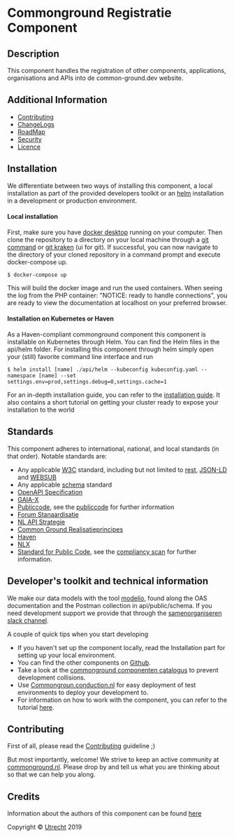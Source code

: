 # Commonground Registratie Component

Description
----
This component handles the registration of other components, applications, organisations and APIs into de common-ground.dev website.

Additional Information
----

- [Contributing](CONTRIBUTING.md)
- [ChangeLogs](CHANGELOG.md)
- [RoadMap](ROADMAP.md)
- [Security](SECURITY.md)
- [Licence](LICENSE.md)


Installation
----
We differentiate between two ways of installing this component, a local installation as part of the provided developers toolkit or an [helm](https://helm.sh/) installation in a development or production environment.

#### Local installation
First, make sure you have [docker desktop](https://www.docker.com/products/docker-desktop) running on your computer. Then clone the repository to a directory on your local machine through a [git command](https://github.com/git-guides/git-clone) or [git kraken](https://www.gitkraken.com) (ui for git). If successful, you can now navigate to the directory of your cloned repository in a command prompt and execute docker-compose up.
```CLI
$ docker-compose up
```
This will build the docker image and run the used containers. When seeing the log from the PHP container: "NOTICE: ready to handle connections", you are ready to view the documentation at localhost on your preferred browser.

#### Installation on Kubernetes or Haven
As a Haven-compliant commonground component this component is installable on Kubernetes through Helm. You can find the Helm files in the api/helm folder. For installing this component through helm simply open your (still) favorite command line interface and run
```CLI
$ helm install [name] ./api/helm --kubeconfig kubeconfig.yaml --namespace [name] --set settings.env=prod,settings.debug=0,settings.cache=1
```
For an in-depth installation guide, you can refer to the [installation guide](INSTALLATION.md). It also contains a short tutorial on getting your cluster ready to expose your installation to the world

Standards
----

This component adheres to international, national, and local standards (in that order). Notable standards are:

- Any applicable [W3C](https://www.w3.org) standard, including but not limited to [rest](https://www.w3.org/2001/sw/wiki/REST), [JSON-LD](https://www.w3.org/TR/json-ld11/) and [WEBSUB](https://www.w3.org/TR/websub/)
- Any applicable [schema](https://schema.org/) standard
- [OpenAPI Specification](https://github.com/OAI/OpenAPI-Specification/blob/master/versions/3.0.0.md)
- [GAIA-X](https://www.data-infrastructure.eu/GAIAX/Navigation/EN/Home/home.html)
- [Publiccode](https://docs.italia.it/italia/developers-italia/publiccodeyml-en/en/master/index.html), see the [publiccode](api/public/schema/publiccode.yaml) for further information
- [Forum Stanaardisatie](https://www.forumstandaardisatie.nl/open-standaarden)
- [NL API Strategie](https://docs.geostandaarden.nl/api/API-Strategie/)
- [Common Ground Realisatieprincipes](https://componentencatalogus.commonground.nl/20190130_-_Common_Ground_-_Realisatieprincipes.pdf)
- [Haven](https://haven.commonground.nl/docs/de-standaard)
- [NLX](https://docs.nlx.io/understanding-the-basics/introduction)
- [Standard for Public Code](https://standard.publiccode.net/), see the [compliancy scan](publiccode.md) for further information.

Developer's toolkit and technical information
----
We make our data models with the tool [modelio](https://www.modelio.org), found along the OAS documentation and the Postman collection in api/public/schema.
If you need development support we provide that through the [samenorganiseren slack channel](https://join.slack.com/t/samenorganiseren/shared_invite/zt-dex1d7sk-wy11sKYWCF0qQYjJHSMW5Q).

A couple of quick tips when you start developing
- If you haven't set up the component locally, read the Installation part for setting up your local environment.
- You can find the other components on [Github](https://github.com/ConductionNL).
- Take a look at the [commonground componenten catalogus](https://componentencatalogus.commonground.nl/componenten?) to prevent development collisions.
- Use [Commongroun.conduction.nl](https://commonground.conduction.nl/) for easy deployment of test environments to deploy your development to.
- For information on how to work with the component, you can refer to the tutorial [here](TUTORIAL.md).


Contributing
----
First of all, please read the [Contributing](CONTRIBUTING.md) guideline ;)

But most importantly, welcome! We strive to keep an active community at [commonground.nl](https://commonground.nl/). Please drop by and tell us what you are thinking about so that we can help you along.


Credits
----

Information about the authors of this component can be found [here](AUTHORS.md)





Copyright © [Utrecht](https://www.utrecht.nl/) 2019
